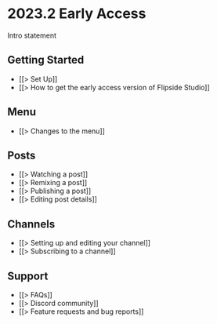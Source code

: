 # 2023.2 Early Access

Intro statement 

## Getting Started
* [[> Set Up]]
* [[> How to get the early access version of Flipside Studio]]

## Menu
* [[> Changes to the menu]]

## Posts
* [[> Watching a post]]
* [[> Remixing a post]]
* [[> Publishing a post]]
* [[> Editing post details]]

## Channels
* [[> Setting up and editing your channel]]
* [[> Subscribing to a channel]]

## Support
* [[> FAQs]]
* [[> Discord community]]
* [[> Feature requests and bug reports]]
